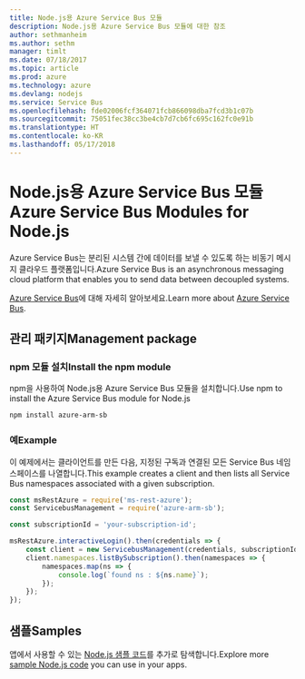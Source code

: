 ```yaml
---
title: Node.js용 Azure Service Bus 모듈
description: Node.js용 Azure Service Bus 모듈에 대한 참조
author: sethmanheim
ms.author: sethm
manager: timlt
ms.date: 07/18/2017
ms.topic: article
ms.prod: azure
ms.technology: azure
ms.devlang: nodejs
ms.service: Service Bus
ms.openlocfilehash: fde02006fcf364071fcb866098dba7fcd3b1c07b
ms.sourcegitcommit: 75051fec38cc3be4cb7d7cb6fc695c162fc0e91b
ms.translationtype: HT
ms.contentlocale: ko-KR
ms.lasthandoff: 05/17/2018
---
```

# <a name="azure-service-bus-modules-for-nodejs"></a><span data-ttu-id="35344-103">Node.js용 Azure Service Bus 모듈</span><span class="sxs-lookup"><span data-stu-id="35344-103">Azure Service Bus Modules for Node.js</span></span>

<span data-ttu-id="35344-104">Azure Service Bus는 분리된 시스템 간에 데이터를 보낼 수 있도록 하는 비동기 메시지 클라우드 플랫폼입니다.</span><span class="sxs-lookup"><span data-stu-id="35344-104">Azure Service Bus is an asynchronous messaging cloud platform that enables you to send data between decoupled systems.</span></span>

<span data-ttu-id="35344-105">[Azure Service Bus](https://docs.microsoft.com/azure/service-bus-messaging/service-bus-messaging-overview)에 대해 자세히 알아보세요.</span><span class="sxs-lookup"><span data-stu-id="35344-105">Learn more about [Azure Service Bus](https://docs.microsoft.com/azure/service-bus-messaging/service-bus-messaging-overview).</span></span>

## <a name="management-package"></a><span data-ttu-id="35344-106">관리 패키지</span><span class="sxs-lookup"><span data-stu-id="35344-106">Management package</span></span>

### <a name="install-the-npm-module"></a><span data-ttu-id="35344-107">npm 모듈 설치</span><span class="sxs-lookup"><span data-stu-id="35344-107">Install the npm module</span></span>

<span data-ttu-id="35344-108">npm을 사용하여 Node.js용 Azure Service Bus 모듈을 설치합니다.</span><span class="sxs-lookup"><span data-stu-id="35344-108">Use npm to install the Azure Service Bus module for Node.js</span></span>

```bash
npm install azure-arm-sb
```

### <a name="example"></a><span data-ttu-id="35344-109">예</span><span class="sxs-lookup"><span data-stu-id="35344-109">Example</span></span>

<span data-ttu-id="35344-110">이 예제에서는 클라이언트를 만든 다음, 지정된 구독과 연결된 모든 Service Bus 네임스페이스를 나열합니다.</span><span class="sxs-lookup"><span data-stu-id="35344-110">This example creates a client and then lists all Service Bus namespaces associated with a given subscription.</span></span>

```javascript
const msRestAzure = require('ms-rest-azure');
const ServicebusManagement = require('azure-arm-sb');

const subscriptionId = 'your-subscription-id';

msRestAzure.interactiveLogin().then(credentials => {
    const client = new ServicebusManagement(credentials, subscriptionId);
    client.namespaces.listBySubscription().then(namespaces => {
        namespaces.map(ns => {
            console.log(`found ns : ${ns.name}`);
        });
    });
});
```

## <a name="samples"></a><span data-ttu-id="35344-111">샘플</span><span class="sxs-lookup"><span data-stu-id="35344-111">Samples</span></span>

<span data-ttu-id="35344-112">앱에서 사용할 수 있는 [Node.js 샘플 코드](https://azure.microsoft.com/resources/samples/?platform=nodejs)를 추가로 탐색합니다.</span><span class="sxs-lookup"><span data-stu-id="35344-112">Explore more [sample Node.js code](https://azure.microsoft.com/resources/samples/?platform=nodejs) you can use in your apps.</span></span>
